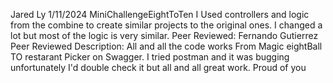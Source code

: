 Jared Ly
1/11/2024
MiniChallengeEightToTen
I Used controllers and logic from the combine to create similar projects to the original ones. I changed a lot but most of the logic is very similar.
Peer Reviewed: Fernando Gutierrez 
Peer Reviewed Description: All and all the code works From Magic eightBall TO restarant Picker on Swagger. I tried postman and it was bugging unfortunately I'd double check it but all and all great work. Proud of you 
